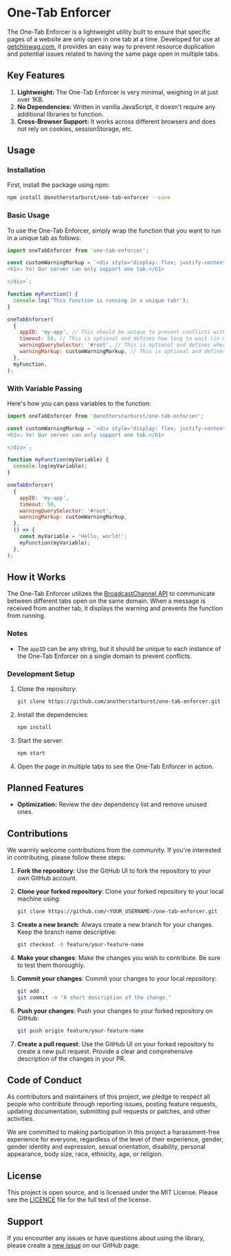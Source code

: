 # One-Tab Enforcer

The One-Tab Enforcer is a lightweight utility built to ensure that specific pages of a website are only open in one tab at a time. Developed for use at [getchinwag.com](https://www.getchinwag.com), it provides an easy way to prevent resource duplication and potential issues related to having the same page open in multiple tabs.

## Key Features

1. **Lightweight:** The One-Tab Enforcer is very minimal, weighing in at just over 1KB.
2. **No Dependencies:** Written in vanilla JavaScript, it doesn't require any additional libraries to function.
3. **Cross-Browser Support:** It works across different browsers and does not rely on cookies, sessionStorage, etc.

## Usage

### Installation

First, install the package using npm:

```bash
npm install @anotherstarburst/one-tab-enforcer --save
```

### Basic Usage

To use the One-Tab Enforcer, simply wrap the function that you want to run in a unique tab as follows:

```javascript
import oneTabEnforcer from 'one-tab-enforcer';

const customWarningMarkup = `<div style="display: flex; justify-content: center; flex-direction: column; height: 100vh; text-align: center;">
<h1>⚠️ Yo! Our server can only support one tab.</h1>

</div>`;

function myFunction() {
  console.log('This function is running in a unique tab!');
}

oneTabEnforcer(
  {
    appID: 'my-app', // This should be unique to prevent conflicts with other listeners on the same domain.
    timeout: 50, // This is optional and defines how long to wait (in milliseconds) for other tabs to respond before executing the function.
    warningQuerySelector: '#root', // This is optional and defines where the warning should be displayed in the DOM.
    warningMarkup: customWarningMarkup, // This is optional and defines the HTML markup to display as a warning.
  },
  myFunction,
);
```

### With Variable Passing

Here's how you can pass variables to the function:

```javascript
import oneTabEnforcer from '@anotherstarburst/one-tab-enforcer';

const customWarningMarkup = `<div style="display: flex; justify-content: center; flex-direction: column; height: 100vh; text-align: center;">
<h1>⚠️ Yo! Our server can only support one tab.</h1>

</div>`;

function myFunction(myVariable) {
  console.log(myVariable);
}

oneTabEnforcer(
  {
    appID: 'my-app',
    timeout: 50,
    warningQuerySelector: '#root',
    warningMarkup: customWarningMarkup,
  },
  () => {
    const myVariable = 'Hello, world!';
    myFunction(myVariable);
  },
);
```

## How it Works

The One-Tab Enforcer utilizes the [BroadcastChannel API](https://developer.mozilla.org/en-US/docs/Web/API/BroadcastChannel) to communicate between different tabs open on the same domain. When a message is received from another tab, it displays the warning and prevents the function from running.

### Notes

- The `appID` can be any string, but it should be unique to each instance of the One-Tab Enforcer on a single domain to prevent conflicts.

### Development Setup

1. Clone the repository:

   ```bash
   git clone https://github.com/anotherstarburst/one-tab-enforcer.git
   ```

2. Install the dependencies:

   ```bash
   npm install
   ```

3. Start the server:

   ```bash
   npm start
   ```

4. Open the page in multiple tabs to see the One-Tab Enforcer in action.

## Planned Features

- **Optimization:** Review the dev dependency list and remove unused ones.

## Contributions

We warmly welcome contributions from the community. If you're interested in contributing, please follow these steps:

1. **Fork the repository**: Use the GitHub UI to fork the repository to your own GitHub account.

2. **Clone your forked repository**: Clone your forked repository to your local machine using:

   ```bash
   git clone https://github.com/<YOUR_USERNAME>/one-tab-enforcer.git
   ```

3. **Create a new branch**: Always create a new branch for your changes. Keep the branch name descriptive:

   ```bash
   git checkout -b feature/your-feature-name
   ```

4. **Make your changes**: Make the changes you wish to contribute. Be sure to test them thoroughly.

5. **Commit your changes**: Commit your changes to your local repository:

   ```bash
   git add .
   git commit -m "A short description of the change."
   ```

6. **Push your changes**: Push your changes to your forked repository on GitHub:

   ```bash
   git push origin feature/your-feature-name
   ```

7. **Create a pull request**: Use the GitHub UI on your forked repository to create a new pull request. Provide a clear and comprehensive description of the changes in your PR.

## Code of Conduct

As contributors and maintainers of this project, we pledge to respect all people who contribute through reporting issues, posting feature requests, updating documentation, submitting pull requests or patches, and other activities.

We are committed to making participation in this project a harassment-free experience for everyone, regardless of the level of their experience, gender, gender identity and expression, sexual orientation, disability, personal appearance, body size, race, ethnicity, age, or religion.

## License

This project is open source, and is licensed under the MIT License. Please see the [LICENCE](LICENCE) file for the full text of the license.

## Support

If you encounter any issues or have questions about using the library, please create a [new issue](https://github.com/anotherstarburst/one-tab-enforcer/issues/new) on our GitHub page.
